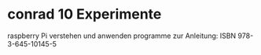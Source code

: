 # conrad 10 Experimente
raspberry Pi verstehen und anwenden
programme zur Anleitung:
ISBN 978-3-645-10145-5
